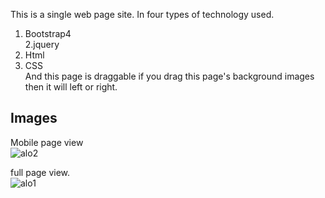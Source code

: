 This is a single web page site. In four types of technology used.  
1. Bootstrap4  
2.jquery  
3. Html  
4. CSS  
And this page is draggable if you drag this page's background images then it will left or right.
## Images  
Mobile page view  
![alo2](https://user-images.githubusercontent.com/26759484/43683460-da2f970a-98a9-11e8-9c69-fdfb6b99f9aa.png)  


full page view.  
![alo1](https://user-images.githubusercontent.com/26759484/43683471-034ea22a-98aa-11e8-9f19-2c9a8e3d5111.png)

